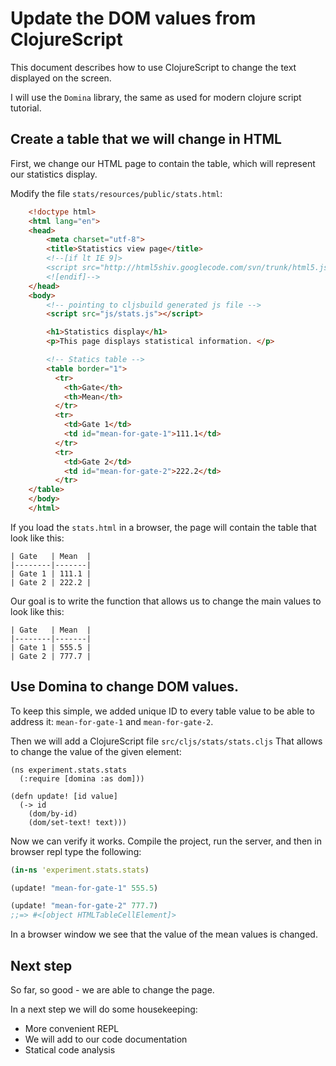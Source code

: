 # Update the DOM values from ClojureScript
This document describes how to use ClojureScript to change the text
displayed on the screen.

I will use the `Domina` library, the same as used for modern clojure
script tutorial.

## Create a table that we will change in HTML
First, we change our HTML page to contain the table, which will
represent our statistics display.

Modify the file `stats/resources/public/stats.html`:
```html
    <!doctype html>
    <html lang="en">
    <head>
        <meta charset="utf-8">
        <title>Statistics view page</title>
        <!--[if lt IE 9]>
        <script src="http://html5shiv.googlecode.com/svn/trunk/html5.js"></script>
        <![endif]-->
    </head>
    <body>
        <!-- pointing to cljsbuild generated js file -->
        <script src="js/stats.js"></script>

        <h1>Statistics display</h1>
        <p>This page displays statistical information. </p>

        <!-- Statics table -->
        <table border="1">
          <tr>
            <th>Gate</th>
            <th>Mean</th>
          </tr>
          <tr>
            <td>Gate 1</td>
            <td id="mean-for-gate-1">111.1</td>
          </tr>
          <tr>
            <td>Gate 2</td>
            <td id="mean-for-gate-2">222.2</td>
          </tr>
    </table>
    </body>
    </html>
```

If you load the `stats.html` in a browser, the page will contain the
table that look like this:

    | Gate   | Mean  |
    |--------|-------|
    | Gate 1 | 111.1 |
    | Gate 2 | 222.2 |

Our goal is to write the function that allows us to change the main
values to look like this:

    | Gate   | Mean  |
    |--------|-------|
    | Gate 1 | 555.5 |
    | Gate 2 | 777.7 |

## Use Domina to change DOM values.
To keep this simple, we added unique ID to every table value to be
able to address it: `mean-for-gate-1` and `mean-for-gate-2`.

Then we will add a ClojureScript file `src/cljs/stats/stats.cljs` That allows to change the value
of the given element:

```clojurescript
(ns experiment.stats.stats
  (:require [domina :as dom]))

(defn update! [id value]
  (-> id
    (dom/by-id)
    (dom/set-text! text)))
```

Now we can verify it works. Compile the project, run the server, and
then in browser repl type the following:

```cljs
(in-ns 'experiment.stats.stats)

(update! "mean-for-gate-1" 555.5)

(update! "mean-for-gate-2" 777.7)
;;=> #<[object HTMLTableCellElement]>
```

In a browser window we see that the value of the mean values is changed.

## Next step
So far, so good - we are able to change the page.

In a next step we will do some housekeeping:

- More convenient REPL
- We will add to our code documentation
- Statical code analysis
